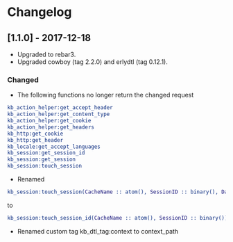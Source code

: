 # Changelog

## [1.1.0] - 2017-12-18

- Upgraded to rebar3.
- Upgraded cowboy (tag 2.2.0) and erlydtl (tag 0.12.1).

### Changed
- The following functions no longer return the changed request
```erlang
kb_action_helper:get_accept_header
kb_action_helper:get_content_type
kb_action_helper:get_cookie
kb_action_helper:get_headers
kb_http:get_cookie
kb_http:get_header
kb_locale:get_accept_languages
kb_session:get_session_id
kb_session:get_session
kb_session:touch_session
```

- Renamed
```erlang
kb_session:touch_session(CacheName :: atom(), SessionID :: binary(), Data :: cowboy_req:req())
```
to
```erlang
kb_session:touch_session_id(CacheName :: atom(), SessionID :: binary())
```
- Renamed custom tag kb_dtl_tag:context to context_path

